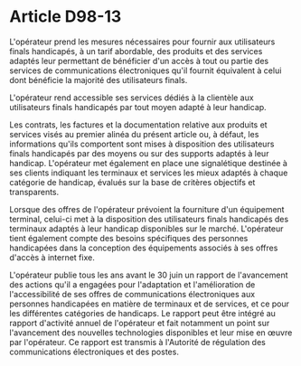 # Article D98-13

L'opérateur prend les mesures nécessaires pour fournir aux utilisateurs finals handicapés, à un tarif abordable, des produits et des services adaptés leur permettant de bénéficier d'un accès à tout ou partie des services de communications électroniques qu'il fournit équivalent à celui dont bénéficie la majorité des utilisateurs finals.
  
   
L'opérateur rend accessible ses services dédiés à la clientèle aux utilisateurs finals handicapés par tout moyen adapté à leur handicap.
  
   
Les contrats, les factures et la documentation relative aux produits et services visés au premier alinéa du présent article ou, à défaut, les informations qu'ils comportent sont mises à disposition des utilisateurs finals handicapés par des moyens ou sur des supports adaptés à leur handicap. L'opérateur met également en place une signalétique destinée à ses clients indiquant les terminaux et services les mieux adaptés à chaque catégorie de handicap, évalués sur la base de critères objectifs et transparents.
  
   
Lorsque des offres de l'opérateur prévoient la fourniture d'un équipement terminal, celui-ci met à la disposition des utilisateurs finals handicapés des terminaux adaptés à leur handicap disponibles sur le marché. L'opérateur tient également compte des besoins spécifiques des personnes handicapées dans la conception des équipements associés à ses offres d'accès à internet fixe.
  
   
L'opérateur publie tous les ans avant le 30 juin un rapport de l'avancement des actions qu'il a engagées pour l'adaptation et l'amélioration de l'accessibilité de ses offres de communications électroniques aux personnes handicapées en matière de terminaux et de services, et ce pour les différentes catégories de handicaps. Le rapport peut être intégré au rapport d'activité annuel de l'opérateur et fait notamment un point sur l'avancement des nouvelles technologies disponibles et leur mise en œuvre par l'opérateur. Ce rapport est transmis à l'Autorité de régulation des communications électroniques et des postes.